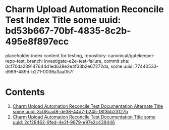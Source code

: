 # Charm Upload Automation Reconcile Test Index Title some uuid: bd53b667-70bf-4835-8c2b-495e8f897ecc
 placeholder index content for testing,  repository: canonical/gatekeeper-repo-test,  branch: investigate-e2e-test-failure,  commit sha: 0cf70da239147644d1ed638e2e4f33b2e67272da,  some uuid: 77440533-d969-489d-b271-0036a3aa057f

# Contents

1. [Charm Upload Automation Reconcile Test Documentation Alternate Title some uuid: 3c08cad8-de38-44d7-b245-f8f3bb23127b](alternate-doc.md)
1. [Charm Upload Automation Reconcile Test Documentation Title some uuid: 2cf28462-9fed-4e3f-9879-e97e2c439446](doc.md)